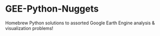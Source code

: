 # GEE-Python-Nuggets
Homebrew Python solutions to assorted Google Earth Engine analysis &amp; visualization problems!
